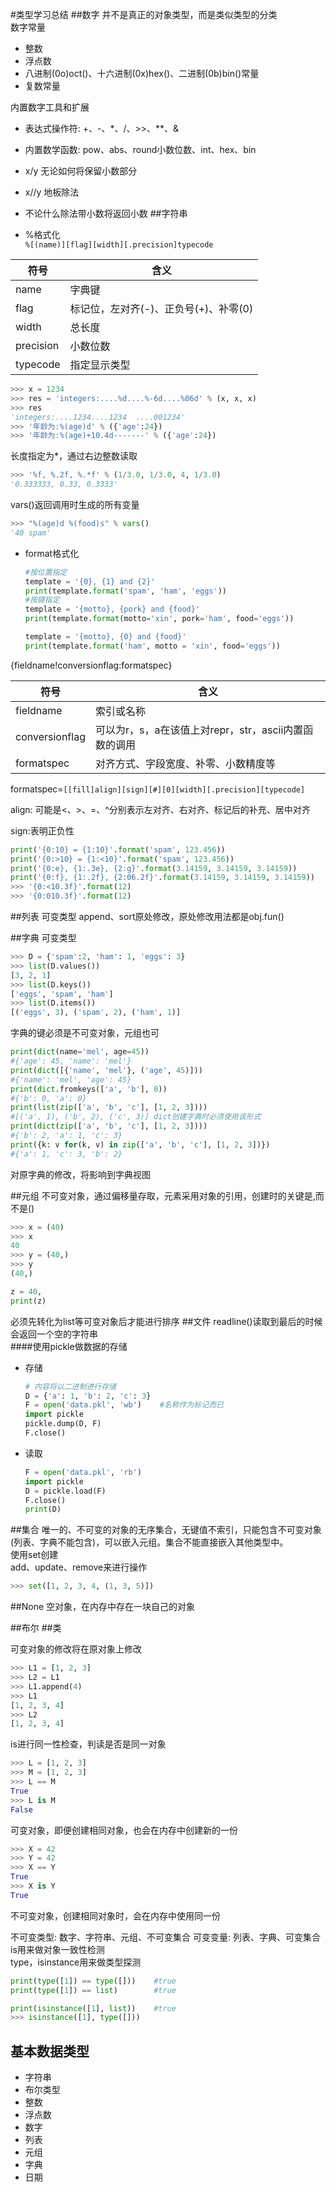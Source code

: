 #类型学习总结
##数字
并不是真正的对象类型，而是类似类型的分类         
数字常量
* 整数
* 浮点数
* 八进制(0o)oct()、十六进制(0x)hex()、二进制(0b)bin()常量
* 复数常量

内置数字工具和扩展

* 表达式操作符: +、-、*、/、>>、**、&   
* 内置数学函数: pow、abs、round小数位数、int、hex、bin


* x/y 无论如何将保留小数部分
* x//y 地板除法
* 不论什么除法带小数将返回小数 
##字符串
* %格式化                   
  `%[(name)][flag][width][.precision]typecode`

| 符号        | 含义                      |
| --------- | ----------------------- |
| name      | 字典键                     |
| flag      | 标记位，左对齐(-)、正负号(+)、补零(0) |
| width     | 总长度                     |
| precision | 小数位数                    |
| typecode  | 指定显示类型                  |

```python
>>> x = 1234
>>> res = 'integers:....%d....%-6d....%06d' % (x, x, x)
>>> res
'integers:....1234....1234  ....001234'
>>> '年龄为:%(age)d' % ({'age':24})
>>> '年龄为:%(age)+10.4d-------' % ({'age':24})
```

长度指定为*，通过右边整数读取

```python
>>> '%f, %.2f, %.*f' % (1/3.0, 1/3.0, 4, 1/3.0)
'0.333333, 0.33, 0.3333'
```
vars()返回调用时生成的所有变量

```python
>>> "%(age)d %(food)s" % vars()
'40 spam'
```
* format格式化

  ```python
  #按位置指定
  template = '{0}, {1} and {2}'
  print(template.format('spam', 'ham', 'eggs'))
  #按键指定
  template = '{motto}, {pork} and {food}'
  print(template.format(motto='xin', pork='ham', food='eggs'))

  template = '{motto}, {0} and {food}'
  print(template.format('ham', motto = 'xin', food='eggs'))
  ```

{fieldname!conversionflag:formatspec}

| 符号             | 含义                                 |
| -------------- | ---------------------------------- |
| fieldname      | 索引或名称                              |
| conversionflag | 可以为r，s，a在该值上对repr，str，ascii内置函数的调用 |
| formatspec     | 对齐方式、字段宽度、补零、小数精度等                 |

formatspec=`[[fill]align][sign][#][0][width][.precision][typecode]`

align: 可能是<、>、=、^分别表示左对齐、右对齐、标记后的补充、居中对齐

sign:表明正负性

```python
print('{0:10} = {1:10}'.format('spam', 123.456))
print('{0:>10} = {1:<10}'.format('spam', 123.456))
print('{0:e}, {1:.3e}, {2:g}'.format(3.14159, 3.14159, 3.14159))
print('{0:f}, {1:.2f}, {2:06.2f}'.format(3.14159, 3.14159, 3.14159))
>>> '{0:<10.3f}'.format(12)
>>> '{0:010.3f}'.format(12)
```


##列表
可变类型
append、sort原处修改，原处修改用法都是obj.fun()

##字典
可变类型
```python
>>> D = {'spam':2, 'ham': 1, 'eggs': 3}
>>> list(D.values())
[3, 2, 1]
>>> list(D.keys())
['eggs', 'spam', 'ham']
>>> list(D.items())
[('eggs', 3), ('spam', 2), ('ham', 1)]
```
字典的键必须是不可变对象，元组也可

```python
print(dict(name='mel', age=45))
#{'age': 45, 'name': 'mel'}
print(dict([{'name', 'mel'}, ('age', 45)]))
#{'name': 'mel', 'age': 45}
print(dict.fromkeys(['a', 'b'], 0))
#{'b': 0, 'a': 0}
print(list(zip(['a', 'b', 'c'], [1, 2, 3])))
#[('a', 1), ('b', 2), ('c', 3)] dict创建字典时必须使用该形式
print(dict(zip(['a', 'b', 'c'], [1, 2, 3])))
#{'b': 2, 'a': 1, 'c': 3}
print({k: v for(k, v) in zip(['a', 'b', 'c'], [1, 2, 3])})
#{'a': 1, 'c': 3, 'b': 2}
```
对原字典的修改，将影响到字典视图


##元组
不可变对象，通过偏移量存取，元素采用对象的引用，创建时的关键是,而不是()​
```python
>>> x = (40)
>>> x
40
>>> y = (40,)
>>> y
(40,)

z = 40,
print(z)
```
必须先转化为list等可变对象后才能进行排序
##文件
readline()读取到最后的时候会返回一个空的字符串     
####使用pickle做数据的存储
* 存储

  ```python
  # 内容将以二进制进行存储
  D = {'a': 1, 'b': 2, 'c': 3}
  F = open('data.pkl', 'wb')	#名称作为标记而已
  import pickle
  pickle.dump(D, F)
  F.close()
  ```
* 读取

  ```python
  F = open('data.pkl', 'rb')
  import pickle
  D = pickle.load(F)
  F.close()
  print(D)
  ```

##集合
唯一的、不可变的对象的无序集合，无键值不索引，只能包含不可变对象(列表、字典不能包含)，可以嵌入元组。集合不能直接嵌入其他类型中。   
使用set创建    
add、update、remove来进行操作

````python
>>> set([1, 2, 3, 4, (1, 3, 5)])
````

##None
空对象，在内存中存在一块自己的对象

##布尔
##类


可变对象的修改将在原对象上修改

```python
>>> L1 = [1, 2, 3]
>>> L2 = L1
>>> L1.append(4)
>>> L1
[1, 2, 3, 4]
>>> L2
[1, 2, 3, 4]
```
is进行同一性检查，判读是否是同一对象

```python
>>> L = [1, 2, 3]
>>> M = [1, 2, 3]
>>> L == M
True
>>> L is M
False
```
可变对象，即便创建相同对象，也会在内存中创建新的一份

```python
>>> X = 42
>>> Y = 42
>>> X == Y
True
>>> X is Y
True
```
不可变对象，创建相同对象时，会在内存中使用同一份

不可变类型: 数字、字符串、元组、不可变集合
可变变量: 列表、字典、可变集合    
is用来做对象一致性检测   
type，isinstance用来做类型探测    

```python
print(type([1]) == type([]))	#true
print(type([1]) == list)		#true

print(isinstance([1], list))	#true
>>> isinstance([1], type([]))
```

## 基本数据类型

* 字符串
* 布尔类型
* 整数
* 浮点数
* 数字
* 列表
* 元组
* 字典
* 日期



